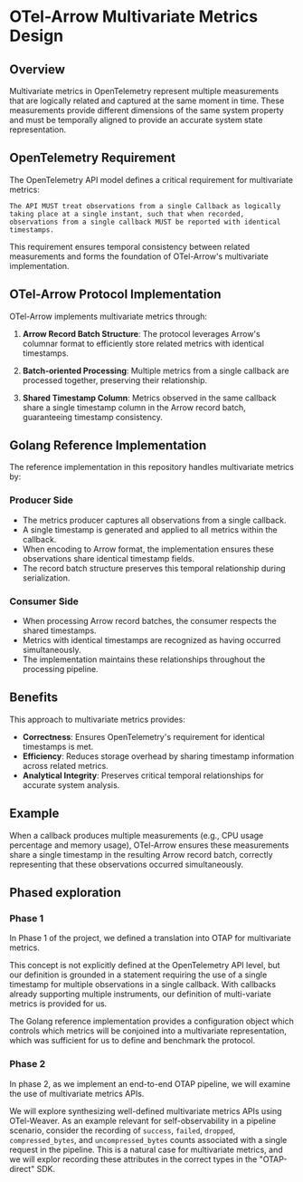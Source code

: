 # OTel-Arrow Multivariate Metrics Design

## Overview

Multivariate metrics in OpenTelemetry represent multiple measurements that are logically related and captured at the same moment in time. These measurements provide different dimensions of the same system property and must be temporally aligned to provide an accurate system state representation.

## OpenTelemetry Requirement

The OpenTelemetry API model defines a critical requirement for multivariate metrics:

```
The API MUST treat observations from a single Callback as logically
taking place at a single instant, such that when recorded,
observations from a single callback MUST be reported with identical
timestamps.
```

This requirement ensures temporal consistency between related measurements and forms the foundation of OTel-Arrow's multivariate implementation.

## OTel-Arrow Protocol Implementation

OTel-Arrow implements multivariate metrics through:

1. **Arrow Record Batch Structure**: The protocol leverages Arrow's columnar format to efficiently store related metrics with identical timestamps.

2. **Batch-oriented Processing**: Multiple metrics from a single callback are processed together, preserving their relationship.

3. **Shared Timestamp Column**: Metrics observed in the same callback share a single timestamp column in the Arrow record batch, guaranteeing timestamp consistency.

## Golang Reference Implementation

The reference implementation in this repository handles multivariate metrics by:

### Producer Side

- The metrics producer captures all observations from a single callback.
- A single timestamp is generated and applied to all metrics within the callback.
- When encoding to Arrow format, the implementation ensures these observations share identical timestamp fields.
- The record batch structure preserves this temporal relationship during serialization.

### Consumer Side

- When processing Arrow record batches, the consumer respects the shared timestamps.
- Metrics with identical timestamps are recognized as having occurred simultaneously.
- The implementation maintains these relationships throughout the processing pipeline.

## Benefits

This approach to multivariate metrics provides:

- **Correctness**: Ensures OpenTelemetry's requirement for identical timestamps is met.
- **Efficiency**: Reduces storage overhead by sharing timestamp information across related metrics.
- **Analytical Integrity**: Preserves critical temporal relationships for accurate system analysis.

## Example

When a callback produces multiple measurements (e.g., CPU usage percentage and memory usage), OTel-Arrow ensures these measurements share a single timestamp in the resulting Arrow record batch, correctly representing that these observations occurred simultaneously.

## Phased exploration

### Phase 1

In Phase 1 of the project, we defined a translation into OTAP for
multivariate metrics.

This concept is not explicitly defined at the OpenTelemetry API level,
but our definition is grounded in a statement requiring the use of a
single timestamp for multiple observations in a single callback.  With
callbacks already supporting multiple instruments, our definition of
multi-variate metrics is provided for us.

The Golang reference implementation provides a configuration object
which controls which metrics will be conjoined into a multivariate
representation, which was sufficient for us to define and benchmark
the protocol.

### Phase 2

In phase 2, as we implement an end-to-end OTAP pipeline, we will
examine the use of multivariate metrics APIs.

We will explore synthesizing well-defined multivariate metrics APIs
using OTel-Weaver. As an example relevant for self-observability in a
pipeline scenario, consider the recording of `success`, `failed`,
`dropped`, `compressed_bytes`, and `uncompressed_bytes` counts
associated with a single request in the pipeline.  This is a natural
case for multivariate metrics, and we will explor recording these
attributes in the correct types in the "OTAP-direct" SDK.

